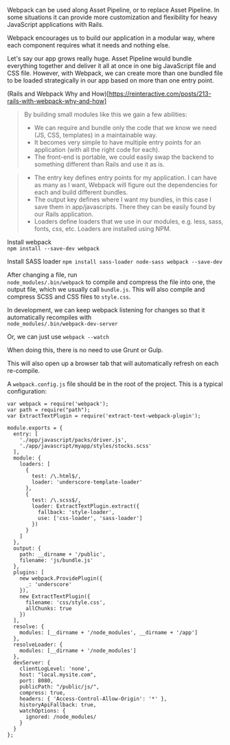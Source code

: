 Webpack can be used along Asset Pipeline, or to replace Asset Pipeline. In some situations it can provide more customization and flexibility for heavy JavaScript applications with Rails.

Webpack encourages us to build our application in a modular way, where each component requires what it needs and nothing else.

Let's say our app grows really huge. Asset Pipeline would bundle everything together and deliver it all at once in one big JavaScript file and CSS file. However, with Webpack, we can create more than one bundled file to be loaded strategically in our app based on more than one entry point.

(Rails and Webpack Why and How)[https://reinteractive.com/posts/213-rails-with-webpack-why-and-how]
> By building small modules like this we gain a few abilities:
> * We can require and bundle only the code that we know we need (JS, CSS, templates) in a maintainable way.
> * It becomes very simple to have multiple entry points for an application (with all the right code for each).
> * The front-end is portable, we could easily swap the backend to something different than Rails and use it as is.

> * The entry key defines entry points for my application. I can have as many as I want, Webpack will figure out the dependencies for each and build different bundles.
> * The output key defines where I want my bundles, in this case I save them in app/javascripts. There they can be easily found by our Rails application.
> * Loaders define loaders that we use in our modules, e.g. less, sass, fonts, css, etc. Loaders are installed using NPM.

Install webpack  
`npm install --save-dev webpack`

Install SASS loader
`npm install sass-loader node-sass webpack --save-dev`

After changing a file, run  
`node_modules/.bin/webpack` to compile and compress the file into one, the output file, which we usually call `bundle.js`. This will also compile and compress SCSS and CSS files to `style.css`.

In development, we can keep webpack listening for changes so that it automatically recompiles with  
`node_modules/.bin/webpack-dev-server`

Or, we can just use `webpack --watch`

When doing this, there is no need to use Grunt or Gulp.

This will also open up a browser tab that will automatically refresh on each re-compile.

A `webpack.config.js` file should be in the root of the project.
This is a typical configuration:  
```
var webpack = require('webpack');
var path = require("path");
var ExtractTextPlugin = require('extract-text-webpack-plugin');

module.exports = {
  entry: [
    './app/javascript/packs/driver.js',
    './app/javascript/myapp/styles/stocks.scss'
  ],
  module: {
    loaders: [
      {
        test: /\.html$/,
        loader: 'underscore-template-loader'
      },
      {
        test: /\.scss$/,
        loader: ExtractTextPlugin.extract({
          fallback: 'style-loader',
          use: ['css-loader', 'sass-loader']
        })
      }
    ]
  },
  output: {
    path: __dirname + '/public',
    filename: 'js/bundle.js'
  },
  plugins: [
    new webpack.ProvidePlugin({
      _: 'underscore'
    }),
    new ExtractTextPlugin({
      filename: 'css/style.css',
      allChunks: true
    })
  ],
  resolve: {
    modules: [__dirname + '/node_modules', __dirname + '/app']
  },
  resolveLoader: {
    modules: [__dirname + '/node_modules']
  },
  devServer: {
    clientLogLevel: 'none',
    host: "local.mysite.com",
    port: 8080,
    publicPath: "/public/js/",
    compress: true,
    headers: { 'Access-Control-Allow-Origin': '*' },
    historyApiFallback: true,
    watchOptions: {
      ignored: /node_modules/
    }
  }
};
```
